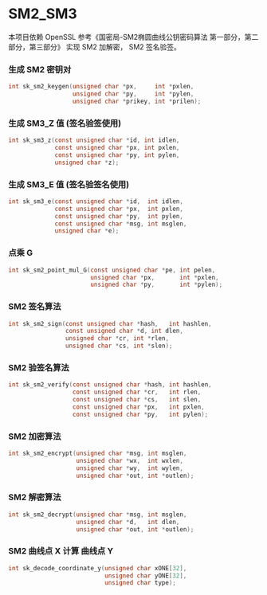 # SM2_SM3

本项目依赖 OpenSSL 参考《国密局-SM2椭圆曲线公钥密码算法 第一部分，第二部分，第三部分》
实现 SM2 加解密， SM2 签名验签。


### 生成 SM2 密钥对
```c
int sk_sm2_keygen(unsigned char *px,     int *pxlen,
                  unsigned char *py,     int *pylen,
                  unsigned char *prikey, int *prilen);
```
### 生成 SM3_Z 值 (签名验签使用)
```c
int sk_sm3_z(const unsigned char *id, int idlen,
             const unsigned char *px, int pxlen,
             const unsigned char *py, int pylen,
             unsigned char *z);
```
### 生成 SM3_E 值 (签名验签名使用) 
```c
int sk_sm3_e(const unsigned char *id,  int idlen,
             const unsigned char *px,  int pxlen,
             const unsigned char *py,  int pylen,
             const unsigned char *msg, int msglen,
             unsigned char *e);
```
### 点乘 G 
```c
int sk_sm2_point_mul_G(const unsigned char *pe, int pelen,
                       unsigned char *px,       int *pxlen,
                       unsigned char *py,       int *pylen);
```
### SM2 签名算法
```c
int sk_sm2_sign(const unsigned char *hash,   int hashlen,
                const unsigned char *d, int dlen,
                unsigned char *cr, int *rlen,
                unsigned char *cs, int *slen);
```
### SM2 验签名算法
```c
int sk_sm2_verify(const unsigned char *hash, int hashlen,
                  const unsigned char *cr,   int rlen,
                  const unsigned char *cs,   int slen,
                  const unsigned char *px,   int pxlen,
                  const unsigned char *py,   int pylen);
```
### SM2 加密算法
```c
int sk_sm2_encrypt(unsigned char *msg, int msglen,
                   unsigned char *wx,  int wxlen,
                   unsigned char *wy,  int wylen,
                   unsigned char *out, int *outlen);
```
### SM2 解密算法
```c
int sk_sm2_decrypt(unsigned char *msg, int msglen,
                   unsigned char *d,   int dlen,
                   unsigned char *out, int *outlen);
```
### SM2 曲线点 X 计算 曲线点 Y 
```c
int sk_decode_coordinate_y(unsigned char xONE[32], 
                           unsigned char yONE[32], 
                           unsigned char type);
```


